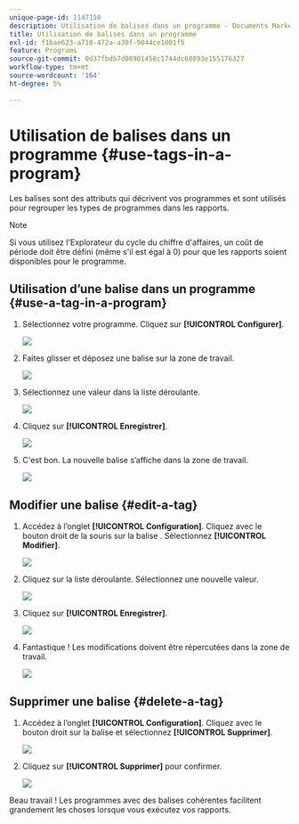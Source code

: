 ```yaml
---
unique-page-id: 1147150
description: Utilisation de balises dans un programme - Documents Marketo - Documentation du produit
title: Utilisation de balises dans un programme
exl-id: f1bae623-a710-472a-a30f-9044ce1001f5
feature: Programs
source-git-commit: 0d37fbdb7d08901458c1744dc68893e155176327
workflow-type: tm+mt
source-wordcount: '164'
ht-degree: 5%

---
```


# Utilisation de balises dans un programme {#use-tags-in-a-program}

Les balises sont des attributs qui décrivent vos programmes et sont utilisés pour regrouper les types de programmes dans les rapports.

>[!NOTE]
>
>Si vous utilisez l&#39;Explorateur du cycle du chiffre d&#39;affaires, un coût de période doit être défini (même s&#39;il est égal à 0) pour que les rapports soient disponibles pour le programme.

## Utilisation d’une balise dans un programme {#use-a-tag-in-a-program}

1. Sélectionnez votre programme. Cliquez sur **[!UICONTROL Configurer]**.

   ![](assets/use-tags-in-a-program-1.png)

1. Faites glisser et déposez une balise sur la zone de travail.

   ![](assets/use-tags-in-a-program-2.png)

1. Sélectionnez une valeur dans la liste déroulante.

   ![](assets/use-tags-in-a-program-3.png)

1. Cliquez sur **[!UICONTROL Enregistrer]**.

   ![](assets/use-tags-in-a-program-4.png)

1. C&#39;est bon. La nouvelle balise s’affiche dans la zone de travail.

   ![](assets/use-tags-in-a-program-5.png)

## Modifier une balise {#edit-a-tag}

1. Accédez à l’onglet **[!UICONTROL Configuration]**. Cliquez avec le bouton droit de la souris sur la balise . Sélectionnez **[!UICONTROL Modifier]**.

   ![](assets/use-tags-in-a-program-6.png)

1. Cliquez sur la liste déroulante. Sélectionnez une nouvelle valeur.

   ![](assets/use-tags-in-a-program-7.png)

1. Cliquez sur **[!UICONTROL Enregistrer]**.

   ![](assets/use-tags-in-a-program-8.png)

1. Fantastique ! Les modifications doivent être répercutées dans la zone de travail.

   ![](assets/use-tags-in-a-program-9.png)

## Supprimer une balise  {#delete-a-tag}

1. Accédez à l’onglet **[!UICONTROL Configuration]**. Cliquez avec le bouton droit sur la balise et sélectionnez **[!UICONTROL Supprimer]**.

   ![](assets/use-tags-in-a-program-10.png)

1. Cliquez sur **[!UICONTROL Supprimer]** pour confirmer.

   ![](assets/use-tags-in-a-program-11.png)

Beau travail ! Les programmes avec des balises cohérentes facilitent grandement les choses lorsque vous exécutez vos rapports.
